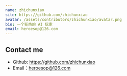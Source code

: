 ```yaml
---
name: zhichunxiao
site: https://github.com/zhichunxiao
avatar: /assets/contributors/zhichunxiao/avatar.png
bio: 一个狂热的 AI 玩家
email: heroesop@126.com 
---
```


## Contact me

- Github: <https://github.com/zhichunxiao>
- Email：<heroesop@126.com>